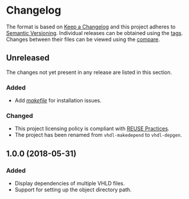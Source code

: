 # Changelog

The format is based on [Keep a Changelog](https://keepachangelog.com/en/1.0.0/) and this project adheres to [Semantic Versioning](https://semver.org/spec/v2.0.0.html). Individual releases can be obtained using the [tags](https://gitlab.com/dominiksalvet/vhdl-depgen/tags). Changes between their files can be viewed using the [compare](https://gitlab.com/dominiksalvet/vhdl-depgen/compare).

## Unreleased

The changes not yet present in any release are listed in this section.

### Added

* Add [*makefile*](makefile) for installation issues.

### Changed

* This project licensing policy is compliant with [REUSE Practices](https://reuse.software/practices/2.0/).
* The project has been renamed from `vhdl-makedepend` to `vhdl-depgen`.

## 1.0.0 (2018-05-31)

### Added

* Display dependencies of multiple VHLD files.
* Support for setting up the object directory path.

